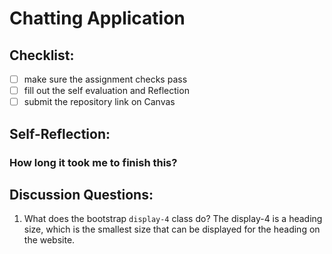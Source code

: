 Chatting Application
=====================

## Checklist:
- [ ] make sure the assignment checks pass
- [ ] fill out the self evaluation and Reflection
- [ ] submit the repository link on Canvas

## Self-Reflection:
<!-- Write your self-reflection under this line -->

### How long it took me to finish this?


## Discussion Questions:
1. What does the bootstrap `display-4` class do?
The display-4 is a heading size, which is the smallest size that can be displayed for the heading on the website.